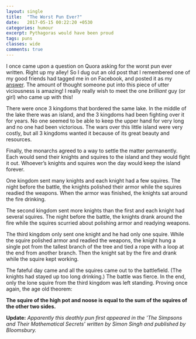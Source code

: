 ```yaml
---
layout: single
title:  "The Worst Pun Ever?"
date:   2017-05-15 00:22:20 +0530
categories: humour
excerpt: Pythagoras would have been proud
tags: puns
classes: wide
comments: true
---
```

I once came upon a question on Quora asking for the worst pun ever written. Right up my alley! So I dug out an old post that I remembered one of my good friends had tagged me in on Facebook, and posted it as my [answer](https://www.quora.com/What-is-the-worst-pun-ever-written/answer/Sagnik-Bhattacharya-1). The amount of thought someone put into this piece of utter viciousness is amazing! I really really wish to meet the one *brilliant* guy (or girl) who came up with this!

There were once 3 kingdoms that bordered the same lake. In the middle of the lake there was an island, and the 3 kingdoms had been fighting over it for years. No one seemed to be able to keep the upper hand for very long and no one had been victorious. The wars over this little island were very costly, but all 3 kingdoms wanted it because of its great beauty and resources.

Finally, the monarchs agreed to a way to settle the matter permanently. Each would send their knights and squires to the island and they would
fight it out. Whoever’s knights and squires won the day would keep the island forever.

One kingdom sent many knights and each knight had a few squires. The night before the battle, the knights polished their armor while the squires readied the weapons. When the armor was finished, the knights sat around the fire drinking.

The second kingdom sent more knights than the first and each knight had several squires. The night before the battle, the knights drank around the fire while the squires scurried about polishing armor and readying weapons.

The third kingdom only sent one knight and he had only one squire. While the squire polished armor and readied the weapons, the knight hung a single pot from the tallest branch of the tree and tied a rope with a loop at the end from another branch. Then the knight sat by the fire and drank while the squire kept working.

The fateful day came and all the squires came out to the battlefield. (The knights had stayed up too long drinking.) The battle was fierce. In the end, only the lone squire from the third kingdom was left standing. Proving once again, the age old theorem:

**The squire of the high pot and noose is equal to the sum of the squires of the other two sides.**

**Update:** *Apparently this deathly pun first appeared in the 'The Simpsons and Their Mathematical Secrets' written by Simon Singh and published by Bloomsbury.*